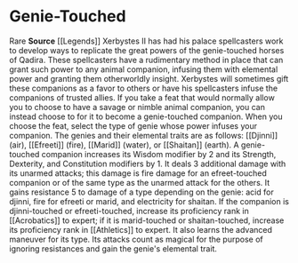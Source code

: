 ﻿---
id: '4'
name: Genie-Touched
rarity: Rare
source: '[[DATABASE/source/Legends|Legends]]'
trait:
- '[[DATABASE/trait/Rare|Rare]]'
type: Animal Companion Advanced Option

---
# Genie-Touched

<span class="trait-rare item-trait">Rare</span>
**Source** [[Legends]]
Xerbystes II has had his palace spellcasters work to develop ways to replicate the great powers of the genie-touched horses of Qadira. These spellcasters have a rudimentary method in place that can grant such power to any animal companion, infusing them with elemental power and granting them otherworldly insight. Xerbystes will sometimes gift these companions as a favor to others or have his spellcasters infuse the companions of trusted allies.
 If you take a feat that would normally allow you to choose to have a savage or nimble animal companion, you can instead choose to for it to become a genie-touched companion. When you choose the feat, select the type of genie whose power infuses your companion. The genies and their elemental traits are as follows: [[Djinni]] (air), [[Efreeti]] (fire), [[Marid]] (water), or [[Shaitan]] (earth). A genie-touched companion increases its Wisdom modifier by 2 and its Strength, Dexterity, and Constitution modifiers by 1. It deals 3 additional damage with its unarmed attacks; this damage is fire damage for an efreet-touched companion or of the same type as the unarmed attack for the others. It gains resistance 5 to damage of a type depending on the genie: acid for djinni, fire for efreeti or marid, and electricity for shaitan. If the companion is djinni-touched or efreeti-touched, increase its proficiency rank in [[Acrobatics]] to expert; if it is marid-touched or shaitan-touched, increase its proficiency rank in [[Athletics]] to expert. It also learns the advanced maneuver for its type. Its attacks count as magical for the purpose of ignoring resistances and gain the genie's elemental trait.